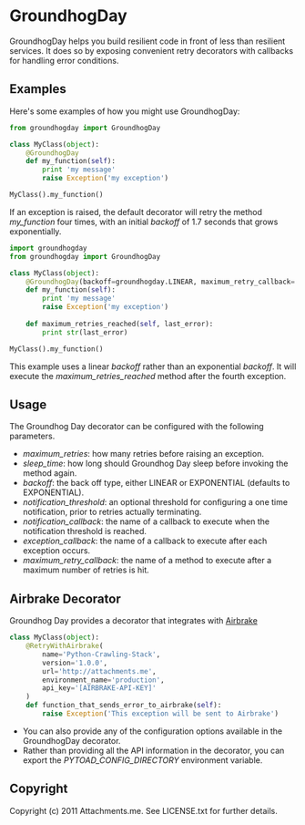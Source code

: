 GroundhogDay
============

GroundhogDay helps you build resilient code in front of less than resilient services. It does so by exposing convenient retry decorators with callbacks for handling error conditions.

Examples
--------

Here's some examples of how you might use GroundhogDay:

```python
from groundhogday import GroundhogDay

class MyClass(object):
	@GroundhogDay
	def my_function(self):
		print 'my message'
		raise Exception('my exception')

MyClass().my_function()
```

If an exception is raised, the default decorator will retry the method _my_function_ four times, with an initial _backoff_ of 1.7 seconds that grows exponentially.

```python
import groundhogday
from groundhogday import GroundhogDay

class MyClass(object):
	@GroundhogDay(backoff=groundhogday.LINEAR, maximum_retry_callback='maximum_retries_reached')
	def my_function(self):
		print 'my message'
		raise Exception('my exception')
	
	def maximum_retries_reached(self, last_error):
		print str(last_error)

MyClass().my_function()
```

This example uses a linear _backoff_ rather than an exponential _backoff_. It will execute the _maximum\_retries\_reached_ method after the fourth exception.

Usage
-----

The Groundhog Day decorator can be configured with the following parameters.

* _maximum_retries_: how many retries before raising an exception.
* _sleep\_time_: how long should Groundhog Day sleep before invoking the method again.
* _backoff_: the back off type, either LINEAR or EXPONENTIAL (defaults to EXPONENTIAL).
* _notification\_threshold_: an optional threshold for configuring a one time notification, prior to retries actually terminating.
* _notification\_callback_: the name of a callback to execute when the notification threshold is reached.
* _exception\_callback_: the name of a callback to execute after each exception occurs.
* _maximum\_retry\_callback_: the name of a method to execute after a maximum number of retries is hit.

Airbrake Decorator
------------------

Groundhog Day provides a decorator that integrates with [Airbrake](http://attachmentsme.airbrake.io/)

```python
class MyClass(object):
	@RetryWithAirbrake(
		name='Python-Crawling-Stack',
		version='1.0.0',
		url='http://attachments.me',
		environment_name='production',
		api_key='[AIRBRAKE-API-KEY]'
	)
	def function_that_sends_error_to_airbrake(self):
		raise Exception('This exception will be sent to Airbrake')
```

* You can also provide any of the configuration options available in the GroundhogDay decorator.
* Rather than providing all the API information in the decorator, you can export the _PYTOAD\_CONFIG\_DIRECTORY_ environment variable.

Copyright
---------

Copyright (c) 2011 Attachments.me. See LICENSE.txt for further details.